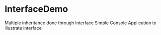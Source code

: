 # InterfaceDemo
Multiple inheritance done through Interface
Simple Console Application to illustrate interface
